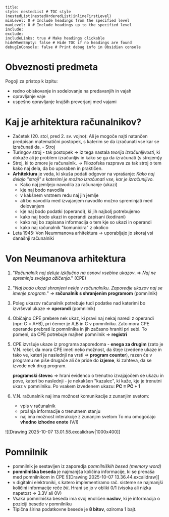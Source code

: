 ```table-of-contents
title: 
style: nestedList # TOC style (nestedList|nestedOrderedList|inlineFirstLevel)
minLevel: 0 # Include headings from the specified level
maxLevel: 0 # Include headings up to the specified level
include: 
exclude: 
includeLinks: true # Make headings clickable
hideWhenEmpty: false # Hide TOC if no headings are found
debugInConsole: false # Print debug info in Obsidian console
```
# Obveznosti predmeta
Pogoji za pristop k izpitu:
- redno obiskovanje in sodelovanje na predavanjih in vajah
- opravljanje vaje
- uspešno opravljanje krajših preverjanj med vajami

# Kaj je arhitektura računalnikov?
- Začetek (20. stol, pred 2. sv. vojno): Ali je mogoče najti natančen predpisan matematični postopek, s katerim se da izračunati vse kar se izračunati da. - Stroj
- Turingov stroj - tak postopek -> iz tega nastala *teorija izračunljivosti*, ki dokaže ali je problem izračunljiv in kako se ga da izračunati (s strojem)y
- Stroj, ki to zmore je računalnik. -> Filozofska razprava za tak stroj o tem kako naj dela, da bo uporaben in praktičen.
- **Arhitektura** je veda, ki skuša podati odgovor na vprašanje: *Kako naj delajo "stroji" s katerimi je možno izračunati vse, kar je izračunljivo.*
	- Kako naj jemljejo navodila za računanje (ukazi)
	- kje naj bodo navodila
	- v kakšnem vrstnem redu naj jih jemlje
	- ali bo navodila med izvajanjem navodilo možno spreminjati med delovanjem
	- kje naj bodo podatki (operandi), ki jih najbolj potrebujemo
	- kako naj bodo ukazi in operandi zapisani (kodirani)
	- kako naj bo zapisana informacija o tem kje so ukazi in operandi
	- kako naj računalnik "komunicira" z okolico
- Leta 1945: Von Neummanova arhitektura -> uporabljajo jo skoraj vsi današnji računalniki

# Von Neumanova arhitektura
1. "*Računalnik naj deluje izključno na osnovi vsebine ukazov*. => *Naj ne spreminja svojega ožičenja.*" (CPE)
2. "*Naj bodo ukazi shranjeni nekje v računalniku. Zaporedje ukazov naj se imenje program.*" => **računalnik s shranjenim programom** (pomnilnik)
3. Poleg ukazov računalnik potrebuje tudi podatke nad katerimi bo izvrševal ukaze => **operandi** (pomnilnik)
4. Običajno CPE prebere nek ukaz, ki pravi naj nekaj naredi z operandi (npr: C = A+B), pri čemer je A,B in C v pomnilniku. Zato mora CPE operande prebrati iz pomnilnika in jih začasno hraniti pri sebi. To pomeni, da CPE potrebuje majhen pomnilnik => **registri**
5. CPE izvršuje ukaze iz programa zaporedoma - **enega za drugim** (zato je V.N. rekel, da mora CPE imeti neko možnost, da šteje izvedene ukaze in tako ve, kateri je naslednji na vrsti => **program counter**), razen če v programu ne piše drugače ali če pride do **izjeme**, ki zahteva, da se izvede nek drug program.

	**programski števec** => hrani evidenco o trenutno izvajajočem se ukazu in pove, kateri bo naslednji - je nekakšen "kazalec", ki kaže, kje je trenutni ukaz v pomnilniku. Po vsakem izvedenem ukazu: **PC = PC + 1**
6. V.N. računalnik naj ima možnost komunikacije z zunanjim svetom:
	- vpis v računalnik
	- prošnja informacije o trenutnem stanju
	- naj ima možnost interakcije z zunanjim svetom
	To mu omogočajo **vhodno izhodne enote** (V/I)

![[Drawing 2025-10-07 13.01.58.excalidraw|1000x400]]

# Pomnilnik
- pomnilnik je sestavljen iz zaporedja *pomnilniških besed (memory word)*
- **pomnilniška beseda** je najmanjša količina informacije, ki se prenaša med pomnilnikom in CPE
![[Drawing 2025-10-07 13.36.44.excalidraw]]
- v digitalni elektroniki, s katero implementiramo rač. sisteme se najmanjši količini informacije reče *bit*. Hrani se jo v obliki 0/1 (visoka ali nizka napetost => 3.3V ali 0V)
- Vsaka pomnilniška beseda ima svoj enoličen **naslov**, ki je informacija o poziciji besede v pomnilniku
- Tipična širina podatkovne besede je **8 bitov**, oziroma 1 bajt. 